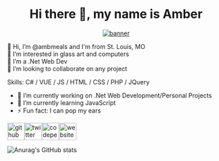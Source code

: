 <h1 align="center"> Hi there 👋, my name is Amber</h1>
<p align="center">
<a href="https://ibb.co/821dcxT"><img src="https://i.ibb.co/7VsR4p8/banner.png" alt="banner" border="0"></a>

👋 Hi, I’m @ambmeals and I'm from St. Louis, MO<br>
👀 I’m interested in glass art and computers<br>
🌱 I’m a .Net Web Dev<br>
💞️ I’m looking to collaborate on any project<br>

Skills: C# / VUE / JS / HTML / CSS / PHP / JQuery

- 🔭 I’m currently working on .Net Web Development/Personal Projects 
- 🌱 I’m currently learning JavaScript 
- ⚡ Fun fact: I can pop my ears 


[<img src='https://cdn.jsdelivr.net/npm/simple-icons@3.0.1/icons/github.svg' alt='github' height='40'>](https://github.com/ambmeals)[<img src='https://cdn.jsdelivr.net/npm/simple-icons@3.0.1/icons/twitter.svg' alt='twitter' height='40'>](https://twitter.com/amberdmills)[<img src='https://cdn.jsdelivr.net/npm/simple-icons@3.0.1/icons/codepen.svg' alt='codepen' height='40'>](https://codepen.io/ambmeals)[<img src='https://cdn.jsdelivr.net/npm/simple-icons@3.0.1/icons/icloud.svg' alt='website' height='40'>](http://ambermills.dev)   


![Anurag's GitHub stats](https://github-readme-stats.vercel.app/api?username=ambmeals&hide=contribs,prs)

<!---
ambmeals/ambmeals is a ✨ special ✨ repository because its `README.md` (this file) appears on your GitHub profile.
You can click the Preview link to take a look at your changes.
--->
